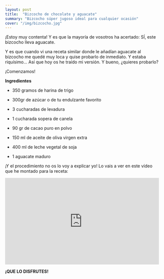 ```yaml
---
layout: post
title:  "Bizcocho de chocolate y aguacate"
summary: "Bizcocho súper jugoso ideal para cualquier ocasión"
cover: "/img/bizcocho.jpg"
---
```


¡Estoy muy contenta! Y es que la mayoría de vosotros ha acertado: SÍ, este bizcocho lleva aguacate.


Y es que cuando vi una receta similar donde le añadían aguacate al bizcocho me quedé muy loca y quise probarlo de inmediato. Y estaba riquísimo... Así que hoy os he traído mi versión. Y bueno, ¿quieres probarlo?


¡Comenzamos!



**Ingredientes**

- 350 gramos de harina de trigo


- 300gr de azúcar o de tu endulzante favorito


- 3 cucharadas de levadura


- 1 cucharada sopera de canela


- 90 gr de cacao puro en polvo


- 150 ml de aceite de oliva virgen extra


- 400 ml de leche vegetal de soja

- 1 aguacate maduro


¡Y el procedimiento no os lo voy a explicar yo! Lo vais a ver en este vídeo que he montado para la receta:

<style>.embed-container { position: relative; padding-bottom: 56.25%; height: 0; overflow: hidden; max-width: 100%; } .embed-container iframe, .embed-container object, .embed-container embed { position: absolute; top: 0; left: 0; width: 100%; height: 100%; }</style><div class='embed-container'><iframe src='https://www.youtube.com/embed/v916VCHMB-k' frameborder='0' allowfullscreen></iframe></div>

**¡QUE LO DISFRUTES!**


